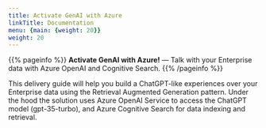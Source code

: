 ```yaml
---
title: Activate GenAI with Azure
linkTitle: Documentation
menu: {main: {weight: 20}}
weight: 20
---
```


{{% pageinfo %}}
**Activate GenAI with Azure!** &mdash; Talk with your Enterprise data with Azure OpenAI and Cognitive Search.
{{% /pageinfo %}}

This delivery guide will help you build a ChatGPT-like experiences over your Enterprise data using the Retrieval Augmented Generation pattern. Under the hood the solution uses Azure OpenAI Service to access the ChatGPT model (gpt-35-turbo), and Azure Cognitive Search for data indexing and retrieval.

